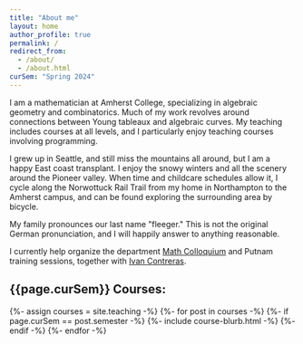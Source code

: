 ```yaml
---
title: "About me"
layout: home
author_profile: true
permalink: /
redirect_from:
  - /about/
  - /about.html
curSem: "Spring 2024"
---
```


I am a mathematician at Amherst College, specializing in algebraic geometry and combinatorics. Much of my work revolves around connections between Young tableaux and algebraic curves. My teaching includes courses at all levels, and I particularly enjoy teaching courses involving programming.

I grew up in Seattle, and still miss the mountains all around, but I am a happy East coast transplant. I enjoy the snowy winters and all the scenery around the Pioneer valley. When time and childcare schedules allow it, I cycle along the Norwottuck Rail Trail from my home in Northampton to the Amherst campus, and can be found exploring the surrounding area by bicycle.

My family pronounces our last name "fleeger." This is not the original German pronunciation, and I will happily answer to anything reasonable. 

I currently help organize the department [Math Colloquium](colloquium) and Putnam training sessions, together with [Ivan Contreras](https://sites.google.com/view/ivancontreras/home).
 
## {{page.curSem}} Courses:
{%- assign courses = site.teaching -%}
{%- for post in courses -%}
  {%- if page.curSem == post.semester -%}
  {%- include course-blurb.html -%}
  {%- endif -%}
{%- endfor -%}
